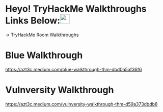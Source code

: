 # Heyo! TryHackMe Walkthroughs Links Below:<img src="https://raw.githubusercontent.com/MartinHeinz/MartinHeinz/master/wave.gif" width="30px">
-> TryHackMe Room Walkthroughs

# Blue Walkthrough
https://azt3c.medium.com/blue-walkthrough-thm-dbd0a5af36f6

# Vulnversity Walkthrough
https://azt3c.medium.com/vulnversity-walkthrough-thm-d59a373dbdb8

